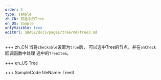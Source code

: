 ```yaml
--- 
order: 3
type: sample
zh_CN: 可选中的Tree
en_US: Sample
onlyVisible: true
editUrl: $BASE/docs/pages/tree/md/tree3.md
---
```


+++ zh_CN
当将<Code>checkable</Code>设置为<Code>true</Code>后， 可以选中Tree的节点。并在<Code>onCheck</Code>回调函数中处理
选中的<Code>TreeItem</Code>。

+++ en_US
Tree

+++ SampleCode
fileName: Tree3
